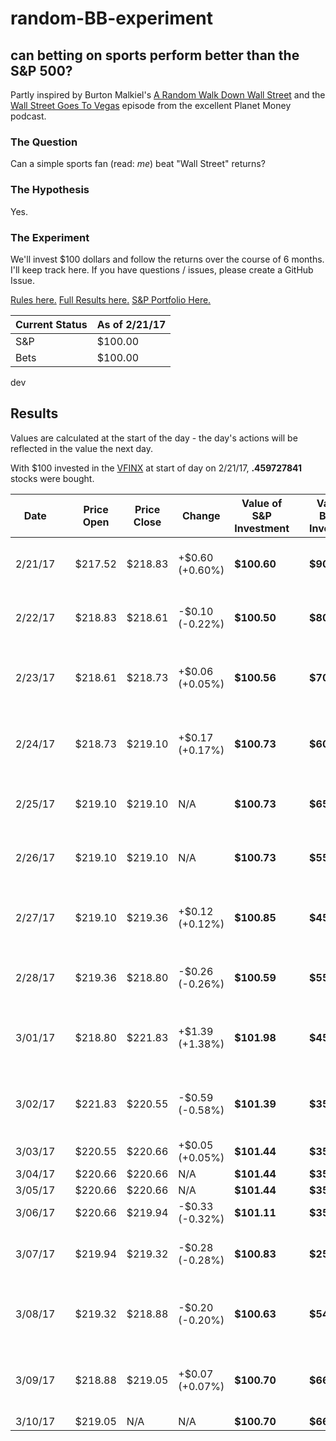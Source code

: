 # random-BB-experiment
## can betting on sports perform better than the S&P 500?

Partly inspired by Burton Malkiel's [A Random Walk Down Wall Street](https://www.amazon.com/Random-Walk-Down-Wall-Street/dp/0393330338) and the [Wall Street Goes To Vegas](http://www.npr.org/sections/money/2017/01/06/508588660/episode-746-wall-street-goes-to-vegas) episode from the excellent Planet Money podcast.

### The Question
Can a simple sports fan (read: _me_) beat "Wall Street" returns?

### The Hypothesis
Yes.

### The Experiment
We'll invest $100 dollars and follow the returns over the course of 6 months. I'll keep track here. If you have questions / issues, please create a GitHub Issue.

[Rules here.](rules.md) [Full Results here.](results.md) [S&P Portfolio Here.](https://hellomoney.co/portfolio/6c642a)

| Current Status | As of 2/21/17 |
| --- | --- |
| S&P  | $100.00 |
| Bets | $100.00 |
 dev

## Results
Values are calculated at the start of the day - the day's actions will be reflected in the value the next day.

With $100 invested in the [VFINX](https://personal.vanguard.com/us/funds/snapshot?FundId=0040&FundIntExt=INT) at start of day on 2/21/17, **.459727841** stocks were bought.

| Date | | Price Open | Price Close | Change | Value of S&P Investment | | Value of Betting Investment | Bet Placed | Win / Lose | Change |
| --- | --- | --- | --- | --- | --- | --- | --- | --- | --- | --- |
| 2/21/17 | | $217.52 | $218.83 | +$0.60 (+0.60%) | **$100.60** | | **$90.00** | Edmonton Oilers (+125) @ Tampa Bay Lightning | L | -$10.00 (-10.00%) |
| 2/22/17 | | $218.83 | $218.61 | -$0.10 (-0.22%) | **$100.50** | | **$80.00** | Boston Bruins (-120) @ Anaheim Ducks | L | -$10.00 (-11.11%) |
| 2/23/17 | | $218.61 | $218.73 | +$0.06 (+0.05%) | **$100.56** | | **$70.00** | New York Rangers @ Toronto Maple Leafs (-115) | L | -$10.00 (-12.5%) |
| 2/24/17 | | $218.73 | $219.10 | +$0.17 (+0.17%) | **$100.73** | | **$60.00** | Boston Celtics (+150) @ Toronto Raptors | L | -$10.00 (-16.7%) |
| 2/25/17 | | $219.10 | $219.10 | N/A | **$100.73** | | **$65.71** | Indiana Pacers @ Miami Heat (-175) | W | +$5.71 (+9.51%) |
| 2/26/17 | | $219.10 | $219.10 | N/A | **$100.73** | | **$55.71** | Edmonton Oilers (+115) @ Nashville Predators | L | -$10.00 (-15.21%) |
| 2/27/17 | | $219.10 | $219.36 | +$0.12 (+0.12%) | **$100.85** | | **$45.71** | Minnesota Timberwolves @ Sacramento Kings (+155) | L | -$10.00 (-17.95%) |
| 2/28/17 | | $219.36 | $218.80 | -$0.26 (-0.26%) | **$100.59** | | **$55.71** | Utah Jazz @ Oklahoma City Thunder (EVEN) | W | +$10.00 (+21.9%) |
| 3/01/17 | | $218.80 | $221.83 | +$1.39 (+1.38%) | **$101.98** | | **$45.71** | Houston Rockets @ Los Angeles Clippers (-130) | L | -$10.00 (-17.9%) |
| 3/02/17 | | $221.83 | $220.55 | -$0.59 (-0.58%) | **$101.39** | | **$35.71** | Toronto Maple Leafs (+130) @ Los Angeles Kings | L | -$10.00 (-21.9%) |
| 3/03/17 | | $220.55 | $220.66 | +$0.05 (+0.05%) | **$101.44** | | **$35.71** | N/A | N/A | N/A |
| 3/04/17 | | $220.66 | $220.66 | N/A | **$101.44** | | **$35.71** | N/A | N/A | N/A |
| 3/05/17 | | $220.66 | $220.66 | N/A | **$101.44** | | **$35.71** | N/A | N/A | N/A |
| 3/06/17 | | $220.66 | $219.94 | -$0.33 (-0.32%) | **$101.11** | | **$35.71** | N/A | N/A | N/A |
| 3/07/17 | | $219.94 | $219.32 | -$0.28 (-0.28%) | **$100.83** | | **$25.71** | Washington Wizards @ Phoenix Suns (+185) | L | -$10.00 (-28.0%) |
| 3/08/17 | | $219.32 | $218.88 | -$0.20 (-0.20%) | **$100.63** | | **$54.21** | Boston Celtics (+285) @ Golden State Warriors | W | +$28.50 (+111.8%) |
| 3/09/17 | | $218.88 | $219.05 | +$0.07 (+0.07%) | **$100.70** | | **$66.71** | Los Angeles Clippers (+125) @ Memphis Grizzlies | W | +$12.50 (+23.1%) |
| 3/10/17 | | $219.05 | N/A | N/A | **$100.70** | | **$66.71** | N/A | N/A | N/A |
